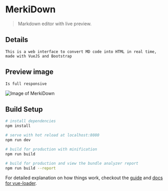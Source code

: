 # MerkiDown

> Markdown editor with live preview.

## Details

``` This is a web interface to convert MD code into HTML in real time, made with VueJS and Bootstrap ```

## Preview image

```
Is full responsive
```
![Image of MerkiDown](http://i.imgur.com/iqcJXTg.png)

## Build Setup

``` bash
# install dependencies
npm install

# serve with hot reload at localhost:8080
npm run dev

# build for production with minification
npm run build

# build for production and view the bundle analyzer report
npm run build --report
```

For detailed explanation on how things work, checkout the [guide](http://vuejs-templates.github.io/webpack/) and [docs for vue-loader](http://vuejs.github.io/vue-loader).
